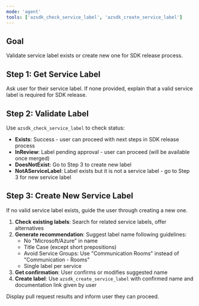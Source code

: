 ```yaml
---
mode: 'agent'
tools: ['azsdk_check_service_label', 'azsdk_create_service_label']
---
```


## Goal
Validate service label exists or create new one for SDK release process.

## Step 1: Get Service Label
Ask user for their service label. If none provided, explain that a valid service label is required for SDK release.

## Step 2: Validate Label
Use `azsdk_check_service_label` to check status:

- **Exists**: Success - user can proceed with next steps in SDK release process
- **InReview**: Label pending approval - user can proceed (will be available once merged)
- **DoesNotExist**: Go to Step 3 to create new label
- **NotAServiceLabel**: Label exists but it is not a service label - go to Step 3 for new service label

## Step 3: Create New Service Label
If no valid service label exists, guide the user through creating a new one.

1. **Check existing labels**: Search for related service labels, offer alternatives
2. **Generate recommendation**: Suggest label name following guidelines:
   - No "Microsoft/Azure" in name
   - Title Case (except short prepositions)
   - Avoid Service Groups: Use "Communication Rooms" instead of "Communication - Rooms"
   - Single label per service
3. **Get confirmation**: User confirms or modifies suggested name
4. **Create label**: Use `azsdk_create_service_label` with confirmed name and documentation link given by user

Display pull request results and inform user they can proceed.
